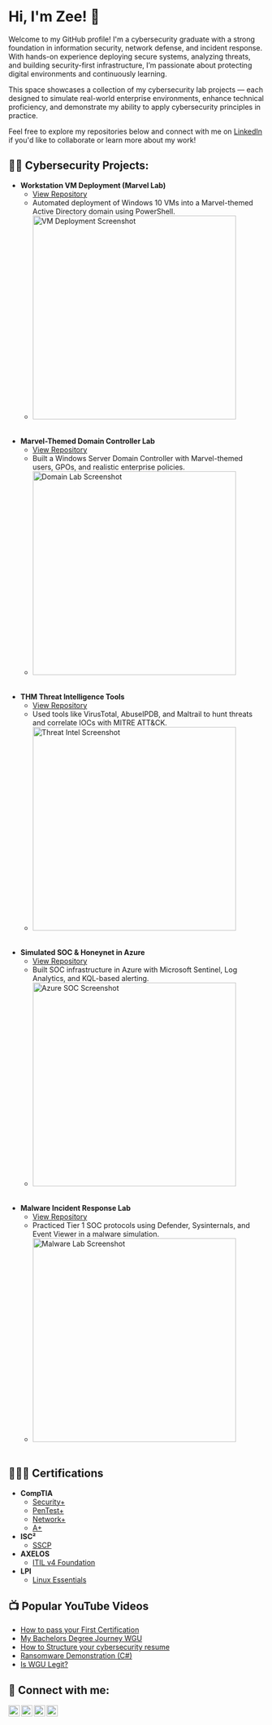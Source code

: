 # Hi, I'm Zee! 👋

Welcome to my GitHub profile! I'm a cybersecurity graduate with a strong foundation in information security, network defense, and incident response. With hands-on experience deploying secure systems, analyzing threats, and building security-first infrastructure, I’m passionate about protecting digital environments and continuously learning.

This space showcases a collection of my cybersecurity lab projects — each designed to simulate real-world enterprise environments, enhance technical proficiency, and demonstrate my ability to apply cybersecurity principles in practice.

Feel free to explore my repositories below and connect with me on [LinkedIn](https://www.linkedin.com/in/zee-williams) if you'd like to collaborate or learn more about my work!

<h2>👨‍💻 Cybersecurity Projects:</h2>

<!-- 1. Workstation VM Deployment -->
- <b>Workstation VM Deployment (Marvel Lab)</b>  
  - [View Repository](https://github.com/zeewilliams/workstation-vm-deployment)  
  - Automated deployment of Windows 10 VMs into a Marvel-themed Active Directory domain using PowerShell.  
  - <img src="https://github.com/zeewilliams/workstation-vm-deployment/blob/main/images/vm-deployment-1.png" alt="VM Deployment Screenshot" width="400"/>  
  <br/>

<!-- 2. Marvel-Themed Domain Controller Lab -->
- <b>Marvel-Themed Domain Controller Lab</b>  
  - [View Repository](https://github.com/zeewilliams/marvel-domain-controller-lab)  
  - Built a Windows Server Domain Controller with Marvel-themed users, GPOs, and realistic enterprise policies.  
  - <img src="https://github.com/zeewilliams/marvel-domain-controller-lab/blob/main/images/domain-controller-1.png" alt="Domain Lab Screenshot" width="400"/>  
  <br/>

<!-- 3. Threat Intelligence Tools (TryHackMe) -->
- <b>THM Threat Intelligence Tools</b>  
  - [View Repository](https://github.com/zeewilliams/threat-intelligence-lab)  
  - Used tools like VirusTotal, AbuseIPDB, and Maltrail to hunt threats and correlate IOCs with MITRE ATT&CK.  
  - <img src="https://github.com/zeewilliams/threat-intelligence-lab/blob/main/images/ti-lab-1.png" alt="Threat Intel Screenshot" width="400"/>  
  <br/>

<!-- 4. Simulated SOC & Honeynet Deployment in Azure -->
- <b>Simulated SOC & Honeynet in Azure</b>  
  - [View Repository](https://github.com/zeewilliams/azure-soc-honeynet)  
  - Built SOC infrastructure in Azure with Microsoft Sentinel, Log Analytics, and KQL-based alerting.  
  - <img src="https://github.com/zeewilliams/azure-soc-honeynet/blob/main/images/soc-lab-1.png" alt="Azure SOC Screenshot" width="400"/>  
  <br/>

<!-- 5. Malware Incident Response Lab -->
- <b>Malware Incident Response Lab</b>  
  - [View Repository](https://github.com/zeewilliams/malware-incident-response-lab)  
  - Practiced Tier 1 SOC protocols using Defender, Sysinternals, and Event Viewer in a malware simulation.  
  - <img src="https://github.com/zeewilliams/malware-incident-response-lab/blob/main/images/malware-lab-1.png" alt="Malware Lab Screenshot" width="400"/>  
  <br/>

    
<h2>👨🏽‍🎓 Certifications</h2>

<ul>
  <li><b>CompTIA</b>
    <ul>
      <li><a href="https://docs.google.com/document/d/1HeOHUIZxFqk9zfmVcPXB54glVlw2dnZDjksByYpE_Xo/edit?usp=sharing">Security+</a></li>
      <li><a href="https://docs.google.com/document/d/1whw7o0x8_796HkphFCB_KNCBxv_9aOyfkp7ObLDvZuM/edit?usp=sharing">PenTest+</a></li>
      <li><a href="https://docs.google.com/document/d/17zioZ4CvmvZQ5o11epvhZ_40Ht35fIrFk7Q8Y_JU5cc/edit?usp=sharing">Network+</a></li>
      <li><a href="https://docs.google.com/document/d/185vLoGjb9sRqkaZCnbwxHJJmwfBB8qPKhRY_XeZUwGw/edit?usp=sharing">A+</a></li>
    </ul>
  </li>
  <li><b>ISC²</b>
    <ul>
      <li><a href="#">SSCP</a></li>
    </ul>
  </li>
  <li><b>AXELOS</b>
    <ul>
      <li><a href="https://docs.google.com/document/d/1NfxS8g3mJs_otO60IE04zjM3WHIhHX95lQ8KusguLkI/edit?usp=sharing">ITIL v4 Foundation</a></li>
    </ul>
  </li>
  <li><b>LPI</b>
    <ul>
      <li><a href="https://docs.google.com/document/d/1f0F40i5wu9xBOplE9rDHvTjZSg8495p2Ft7aGdMyP5E/edit?usp=sharing">Linux Essentials</a></li>
    </ul>
  </li>
</ul>


<h2>📺 Popular YouTube Videos</h2>

- [How to pass your First Certification](https://youtu.be/Eyg-KGCcHDo?si=jFpW22qpwiCq--M2)
- [My Bachelors Degree Journey WGU](https://youtu.be/lXsq2fkSKGk)
- [How to Structure your cybersecurity resume](https://youtu.be/D37vv9HKbvc)
- [Ransomware Demonstration (C#)](https://www.youtube.com/watch?v=OfvdQeh79s0)
- [Is WGU Legit?](https://www.youtube.com/watch?v=E2MwRWxDBkA)

<h2> 🤳 Connect with me:</h2>

[<img align="left" alt="JoshMadakor | YouTube" width="22px" src="https://cdn.jsdelivr.net/npm/simple-icons@v3/icons/youtube.svg" />][youtube]
[<img align="left" alt="JoshMadakor | Twitter" width="22px" src="https://cdn.jsdelivr.net/npm/simple-icons@v3/icons/twitter.svg" />][twitter]
[<img align="left" alt="JoshMadakor | LinkedIn" width="22px" src="https://cdn.jsdelivr.net/npm/simple-icons@v3/icons/linkedin.svg" />][linkedin]
[<img align="left" alt="JoshMadakor | Instagram" width="22px" src="https://cdn.jsdelivr.net/npm/simple-icons@v3/icons/instagram.svg" />][instagram]

[twitter]: ()
[youtube]: (https://youtube.com/@ziphercyber?si=sfsSsL6Syl9g4t9p)
[instagram]: ()
[linkedin]: www.linkedin.com/in/zee-williams

<!--
**joshmadakor1/joshmadakor1** is a ✨ _special_ ✨ repository because its `README.md` (this file) appears on your GitHub profile.

Here are some ideas to get you started:

- 🔭 I’m currently working on ...
- 🌱 I’m currently learning ...
- 👯 I’m looking to collaborate on ...
- 🤔 I’m looking for help with ...
- 💬 Ask me about ...
- 📫 How to reach me: ...
- 😄 Pronouns: ...
- ⚡ Fun fact: ...
-->
